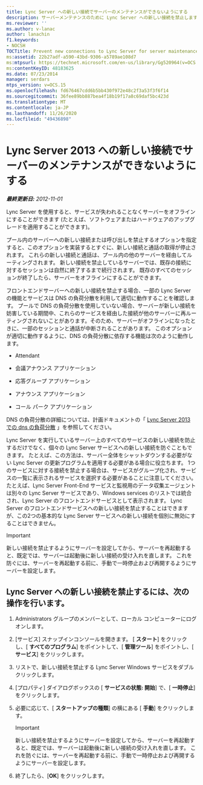 ```yaml
---
title: Lync Server への新しい接続でサーバーのメンテナンスができないようにする
description: サーバーメンテナンスのために Lync Server への新しい接続を禁止します。
ms.reviewer: ''
ms.author: v-lanac
author: lanachin
f1.keywords:
- NOCSH
TOCTitle: Prevent new connections to Lync Server for server maintenance
ms:assetid: 22b27adf-a590-43bd-9306-a5789ae108d7
ms:mtpsurl: https://technet.microsoft.com/en-us/library/Gg520964(v=OCS.15)
ms:contentKeyID: 48183625
ms.date: 07/23/2014
manager: serdars
mtps_version: v=OCS.15
ms.openlocfilehash: fd676467cdd6b5bb430f972e48c2f3a53f3f6f14
ms.sourcegitcommit: 36fee89bb887bea4f18b19f17a8c69daf5bc423d
ms.translationtype: MT
ms.contentlocale: ja-JP
ms.lasthandoff: 11/26/2020
ms.locfileid: "49436898"
---
```

# <a name="prevent-new-connections-to-lync-server-2013-for-server-maintenance"></a>Lync Server 2013 への新しい接続でサーバーのメンテナンスができないようにする

<div data-xmlns="http://www.w3.org/1999/xhtml">

<div class="topic" data-xmlns="http://www.w3.org/1999/xhtml" data-msxsl="urn:schemas-microsoft-com:xslt" data-cs="https://msdn.microsoft.com/">

<div data-asp="https://msdn2.microsoft.com/asp">



</div>

<div id="mainSection">

<div id="mainBody">

<span> </span>

_**最終更新日:** 2012-11-01_

Lync Server を使用すると、サービスが失われることなくサーバーをオフラインにすることができます (たとえば、ソフトウェアまたはハードウェアのアップグレードを適用することができます)。

プール内のサーバーへの新しい接続または呼び出しを禁止するオプションを指定すると、このオプションを実装するとすぐに、新しい接続と通話の取得が停止されます。 これらの新しい接続と通話は、プール内の他のサーバーを経由してルーティングされます。 新しい接続を禁止しているサーバーでは、既存の接続に対するセッションは自然に終了するまで続行されます。 既存のすべてのセッションが終了したら、サーバーをオフラインにすることができます。

フロントエンドサーバーへの新しい接続を禁止する場合、一部の Lync Server の機能とサービスは DNS の負荷分散を利用して適切に動作することを確認します。 プールで DNS の負荷分散を使用していない場合、サーバーが新しい接続を妨害している期間中、これらのサービスを経由した接続が他のサーバーに再ルーティングされないことがあります。そのため、サーバーがオフラインになったときに、一部のセッションと通話が中断されることがあります。 このオプションが適切に動作するように、DNS の負荷分散に依存する機能は次のように動作します。

  - Attendant

  - 会議アナウンス アプリケーション

  - 応答グループ アプリケーション

  - アナウンス アプリケーション

  - コール パーク アプリケーション

DNS の負荷分散の詳細については、計画ドキュメントの「 [Lync Server 2013 での dns の負荷分散](lync-server-2013-dns-load-balancing.md) 」を参照してください。

Lync Server を実行しているサーバー上のすべてのサービスの新しい接続を防止するだけでなく、個々の Lync Server サービスへの新しい接続を防ぐこともできます。 たとえば、この方法は、サーバー全体をシャットダウンする必要がない Lync Server の更新プログラムを適用する必要がある場合に役立ちます。 1つのサービスに対する接続を禁止する場合は、サービスがグループ化され、サービスの一覧に表示されるサービスを選択する必要があることに注意してください。 たとえば、Lync Server Front-End サービスと監視用のデータ収集エージェントは別々の Lync Server サービスであり、Windows services のリストでは統合され、Lync Server のフロントエンドサービスとして表示されます。 Lync Server のフロントエンドサービスへの新しい接続を禁止することはできますが、この2つの基本的な Lync Server サービスへの新しい接続を個別に無効にすることはできません。

<div>


> [!IMPORTANT]
> 新しい接続を禁止するようにサーバーを設定してから、サーバーを再起動すると、既定では、サーバーは起動後に新しい接続の受け入れを直します。 これを防ぐには、サーバーを再起動する前に、手動で一時停止および再開するようにサーバーを設定します。



</div>

<div>

## <a name="to-prevent-new-connections-to-lync-server"></a>Lync Server への新しい接続を禁止するには、次の操作を行います。

1.  Administrators グループのメンバーとして、ローカル コンピューターにログオンします。

2.  [サービス] スナップインコンソールを開きます。 [ **スタート**] をクリックし、[ **すべてのプログラム**] をポイントして、[ **管理ツール**] をポイントし、[ **サービス**] をクリックします。

3.  リストで、新しい接続を禁止する Lync Server Windows サービスをダブルクリックします。

4.  [プロパティ] ダイアログボックスの [ **サービスの状態: 開始**] で、[ **一時停止**] をクリックします。

5.  必要に応じて、[ **スタートアップの種類**] の横にある [ **手動**] をクリックします。
    
    <div>
    

    > [!IMPORTANT]
    > 新しい接続を禁止するようにサーバーを設定してから、サーバーを再起動すると、既定では、サーバーは起動後に新しい接続の受け入れを直します。 これを防ぐには、サーバーを再起動する前に、手動で一時停止および再開するようにサーバーを設定します。

    
    </div>

6.  終了したら、[**OK**] をクリックします。

</div>

</div>

<span> </span>

</div>

</div>

</div>

